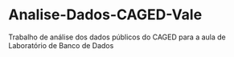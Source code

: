 # Analise-Dados-CAGED-Vale
Trabalho de análise dos dados públicos do CAGED para a aula de Laboratório de Banco de Dados
